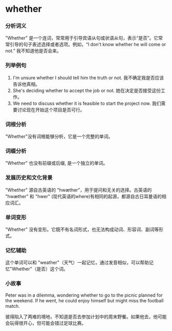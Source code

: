 # whether

### 分析词义

  

"Whether" 是一个连词，常常用于引导宾语从句或状语从句，表示“是否”。它常常引导的句子表述选择或者选项。例如，“I don't know whether he will come or not.” 我不知道他是否会来。

  

### 列举例句

  

1.  I'm unsure whether I should tell him the truth or not. 我不确定我是否应该告诉他真相。
2.  She's deciding whether to accept the job or not. 她在决定是否接受这份工作。
3.  We need to discuss whether it is feasible to start the project now. 我们需要讨论现在开始这个项目是否可行。

  

### 词根分析

  

"Whether"没有词根能够分析，它是一个完整的单词。

  

### 词缀分析

  

"Whether" 也没有前缀或后缀, 是一个独立的单词。

  

### 发展历史和文化背景

  

"Whether" 源自古英语的 "hwæther"，用于提问和无关的选择。古英语的 "hwæther" 和 "hwer" (现代英语的where)有相同的起源，都源自古日耳曼语的相应词汇。

  

### 单词变形

  

"Whether" 没有变形。它既不有名词形式，也无法构成动词、形容词、副词等形式。

  

### 记忆辅助

  

这个单词可以和 "weather"（天气）一起记忆，通过发音相似，可以帮助记忆"Whether"（是否）这个词。

  

### 小故事

  

Peter was in a dilemma, wondering whether to go to the picnic planned for the weekend. If he went, he could enjoy himself but might miss the football match.

  

彼得陷入了两难的境地，不知道是否去参加计划中的周末野餐。如果他去，他可能会玩得很开心，但可能会错过足球比赛。
